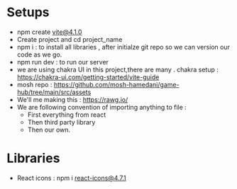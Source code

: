 # Setups

- npm create vite@4.1.0
- Create project and cd project_name
- npm i : to install all libraries , after initialze git repo so we can version our code as we go.
- npm run dev : to run our server
- we are using chakra UI in this project,there are many . chakra setup : https://chakra-ui.com/getting-started/vite-guide
- mosh repo : https://github.com/mosh-hamedani/game-hub/tree/main/src/assets
- We'll me making this : https://rawg.io/
- We are following convention of importing anything to file :
  - First everything from react
  - Then third party library
  - Then our own.


# Libraries

- React icons : npm i react-icons@4.7.1
